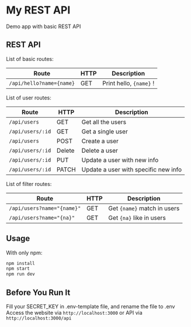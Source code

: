 # My REST API
Demo app with basic REST API

## REST API
List of basic routes:

| Route                    | HTTP | Description             |
| ------------------------ | ---- | ----------------------- |
| `/api/hello?name={name}` | GET  | Print hello, `{name}` ! |

List of user routes:

| Route           | HTTP   | Description                          |
| --------------- | ------ | ------------------------------------ |
| `/api/users`    | GET    | Get all the users                    |
| `/api/users/:id`| GET    | Get a single user                    |
| `/api/users`    | POST   | Create a user                        |
| `/api/users/:id`| Delete | Delete a user                        |
| `/api/users/:id`| PUT    | Update a user with new info          |
| `/api/users/:id`| PATCH  | Update a user with specific new info |

List of filter routes:

| Route                      | HTTP | Description                 |
| -------------------------- | ---- | --------------------------- |
| `/api/users?name="{name}"` | GET  | Get `{name}` match in users |
| `/api/users?name="{na}"`   | GET  | Get `{na}` like in users    |

## Usage
With only npm:
```sh
npm install
npm start
npm run dev
```
## Before You Run It
Fill your SECRET_KEY in .env-template file, and rename the file to .env
Access the website via `http://localhost:3000` or API via
`http://localhost:3000/api`
